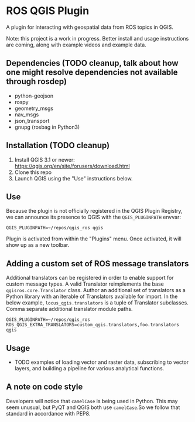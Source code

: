 # ROS QGIS Plugin

A plugin for interacting with geospatial data from ROS topics in QGIS.

Note: this project is a work in progress. Better install and usage instructions are coming, along with example videos and example data.

## Dependencies (TODO cleanup, talk about how one might resolve dependencies not available through rosdep)
- python-geojson
- rospy
- geometry_msgs
- nav_msgs
- json_transport
- gnupg (rosbag in Python3)

## Installation (TODO cleanup)

1. Install QGIS 3.1 or newer: https://qgis.org/en/site/forusers/download.html
2. Clone this repo
3. Launch QGIS using the "Use" instructions below.


## Use
Because the plugin is not officially registered in the QGIS Plugin Registry, we can announce its presence to QGIS with the `QGIS_PLUGINPATH` envvar:

`QGIS_PLUGINPATH=~/repos/qgis_ros qgis`

Plugin is activated from within the "Plugins" menu. Once activated, it will show up as a new toolbar.

## Adding a custom set of ROS message translators
Additional translators can be registered in order to enable support for custom message types. A valid Translator reimplements the base `qgisros.core.Translator` class. Author an additional set of translators as a Python library with an iterable of Translators available for import. In the below example, `locus_qgis.translators` is a tuple of Translator subclasses. Comma separate additional translator module paths.

`QGIS_PLUGINPATH=~/repos/qgis_ros ROS_QGIS_EXTRA_TRANSLATORS=custom_qgis.translators,foo.translators qgis`

## Usage
- TODO examples of loading vector and raster data, subscribing to vector layers, and building a pipeline for various analytical functions.

## A note on code style
Developers will notice that `camelCase` is being used in Python. This may seem unusual, but PyQT and QGIS both use `camelCase`.So we follow that standard in accordance with PEP8.
